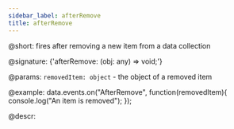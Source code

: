 ```yaml
---
sidebar_label: afterRemove
title: afterRemove
---          
```


@short: fires after removing a new item from a data collection

@signature: {'afterRemove: (obj: any) => void;'}

@params:
`removedItem: object` - the object of a removed item

@example:
data.events.on("AfterRemove", function(removedItem){
	console.log("An item is removed");
});

@descr:

[comment]: # (@relatedapi:data_collection/api/datacollection_beforeremove_event.md)
